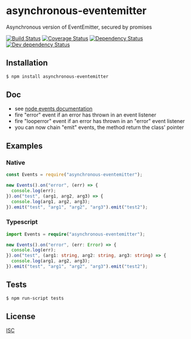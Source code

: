 # asynchronous-eventemitter
Asynchronous version of EventEmitter, secured by promises

[![Build Status](https://api.travis-ci.org/Psychopoulet/asynchronous-eventemitter.svg?branch=master)](https://travis-ci.org/Psychopoulet/asynchronous-eventemitter)
[![Coverage Status](https://coveralls.io/repos/github/Psychopoulet/asynchronous-eventemitter/badge.svg?branch=master)](https://coveralls.io/github/Psychopoulet/asynchronous-eventemitter)
[![Dependency Status](https://david-dm.org/Psychopoulet/asynchronous-eventemitter/status.svg)](https://david-dm.org/Psychopoulet/asynchronous-eventemitter)
[![Dev dependency Status](https://david-dm.org/Psychopoulet/asynchronous-eventemitter/dev-status.svg)](https://david-dm.org/Psychopoulet/asynchronous-eventemitter?type=dev)

## Installation

```bash
$ npm install asynchronous-eventemitter
```

## Doc

* see [node events documentation](https://nodejs.org/api/events.html)
* fire "error" event if an error has thrown in an event listener
* fire "looperror" event if an error has thrown in an "error" event listener
* you can now chain "emit" events, the method return the class' pointer

## Examples

### Native

```javascript
const Events = require("asynchronous-eventemitter");

new Events().on("error", (err) => {
  console.log(err);
}).on("test", (arg1, arg2, arg3) => {
  console.log(arg1, arg2, arg3);
}).emit("test", "arg1", "arg2", "arg3").emit("test2");
```

### Typescript

```typescript
import Events = require("asynchronous-eventemitter");

new Events().on("error", (err: Error) => {
  console.log(err);
}).on("test", (arg1: string, arg2: string, arg3: string) => {
  console.log(arg1, arg2, arg3);
}).emit("test", "arg1", "arg2", "arg3").emit("test2");
```

## Tests

```bash
$ npm run-script tests
```

## License

  [ISC](LICENSE)
